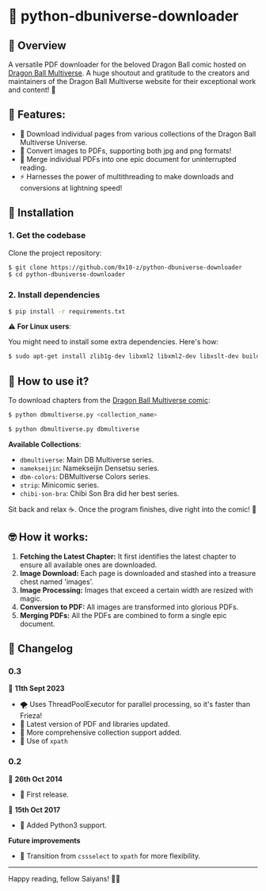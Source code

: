 # 🐉 python-dbuniverse-downloader

## 🌟 Overview

A versatile PDF downloader for the beloved Dragon Ball comic hosted on [Dragon Ball Multiverse](http://dragonball-multiverse.com). A huge shoutout and gratitude to the creators and maintainers of the Dragon Ball Multiverse website for their exceptional work and content! 💖

## 🌈 Features:

- 📸 Download individual pages from various collections of the Dragon Ball Multiverse Universe.
- 🎨 Convert images to PDFs, supporting both jpg and png formats!
- 📘 Merge individual PDFs into one epic document for uninterrupted reading.
- ⚡ Harnesses the power of multithreading to make downloads and conversions at lightning speed!

## 🚀 Installation

### 1. Get the codebase

Clone the project repository:

```bash
$ git clone https://github.com/0x10-z/python-dbuniverse-downloader
$ cd python-dbuniverse-downloader
```

### 2. Install dependencies

```bash
$ pip install -r requirements.txt
```

⚠️ **For Linux users**:

You might need to install some extra dependencies. Here's how:

```bash
$ sudo apt-get install zlib1g-dev libxml2 libxml2-dev libxslt-dev build-essential python-dev
```

## 📘 How to use it?

To download chapters from the [Dragon Ball Multiverse comic](http://www.dragonball-multiverse.com/es/chapters.html):

```bash
$ python dbmultiverse.py <collection_name>
```

```bash
$ python dbmultiverse.py dbmultiverse
```

**Available Collections**:

- `dbmultiverse`: Main DB Multiverse series.
- `namekseijin`: Namekseijin Densetsu series.
- `dbm-colors`: DBMultiverse Colors series.
- `strip`: Minicomic series.
- `chibi-son-bra`: Chibi Son Bra did her best series.

Sit back and relax ☕️. Once the program finishes, dive right into the comic! 📖

## 🤓 How it works:

1. **Fetching the Latest Chapter:** It first identifies the latest chapter to ensure all available ones are downloaded.
2. **Image Download:** Each page is downloaded and stashed into a treasure chest named 'images'.
3. **Image Processing:** Images that exceed a certain width are resized with magic.
4. **Conversion to PDF:** All images are transformed into glorious PDFs.
5. **Merging PDFs:** All the PDFs are combined to form a single epic document.

## 📜 Changelog

### 0.3

📅 **11th Sept 2023**

- 🌪️ Uses ThreadPoolExecutor for parallel processing, so it's faster than Frieza!
- 🌟 Latest version of PDF and libraries updated.
- 🎨 More comprehensive collection support added.
- 📌 Use of `xpath`

### 0.2

📅 **26th Oct 2014**

- 🎉 First release.

📅 **15th Oct 2017**

- 🐍 Added Python3 support.

**Future improvements**

- 📌 Transition from `cssselect` to `xpath` for more flexibility.

---

Happy reading, fellow Saiyans! 🚀🌌
